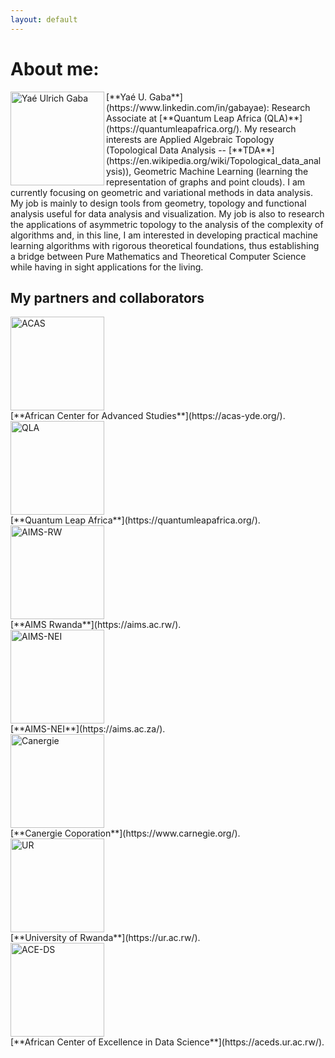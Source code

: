 ```yaml
---
layout: default
---
```



# About me: 
 

<div class='orgWrapper'>
<img align="left" src="assets/images/Yae.jpg" alt="Yaé Ulrich Gaba" width="150">
<div class='bioWrapper'>
[**Yaé U. Gaba**](https://www.linkedin.com/in/gabayae): Research Associate at [**Quantum Leap Africa (QLA)**](https://quantumleapafrica.org/).
My research interests are Applied Algebraic Topology (Topological Data Analysis -- [**TDA**](https://en.wikipedia.org/wiki/Topological_data_analysis)),
Geometric Machine Learning (learning the representation of graphs and point clouds). I am currently focusing on geometric and variational methods in data analysis.
My job is mainly to design tools from geometry, topology and functional analysis useful for data analysis and visualization. My job is also to research the applications of asymmetric topology
to the analysis of the complexity of algorithms and, in this line, I am interested in developing practical machine learning algorithms with rigorous theoretical foundations, thus establishing a bridge between Pure Mathematics and Theoretical Computer Science while having in sight
applications for the living.
</div>
</div>





 
 
 






## My partners and collaborators





<div class='orgWrapper'>
<img src="assets/images/logo-acas.png" alt="ACAS" width="150" />
<div class='bioWrapper'>
[**African Center for Advanced Studies**](https://acas-yde.org/).
</div>
</div>


<div class='orgWrapper'>
<img src="/assets/images/QLAlogo-main-small.png" alt="QLA" width="150" />
<div class='bioWrapper'>
[**Quantum Leap Africa**](https://quantumleapafrica.org/).
</div>
</div>


<div class='orgWrapper'>
<img src="assets/images/aims-rwanda.png" alt="AIMS-RW" width="150" />
<div class='bioWrapper'>
[**AIMS Rwanda**](https://aims.ac.rw/).
</div>
</div>




<div class='orgWrapper'>
<img src="/assets/images/AIMS_logo.PNG" alt="AIMS-NEI" width="150" />
<div class='bioWrapper'>
[**AIMS-NEI**](https://aims.ac.za/).
</div>
</div>


<div class='orgWrapper'>
<img src="/assets/images/Canergie_logo.PNG" alt="Canergie" width="150" /> 
<div class='bioWrapper'>
[**Canergie Coporation**](https://www.carnegie.org/).
</div>
</div>
 
<div class='orgWrapper'>
<img src="/assets/images/UR_logo.PNG" alt="UR" width="150" /> 
<div class='bioWrapper'>
[**University of Rwanda**](https://ur.ac.rw/).
</div>
</div>

<div class='orgWrapper'>
<img src="/assets/images/ACE-DS_logo.PNG" alt="ACE-DS" width="150" />
<div class='bioWrapper'>
[**African Center of Excellence in Data Science**](https://aceds.ur.ac.rw/).
</div>
</div>






